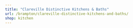 ```yaml
---
title: "Clareville Distinctive Kitchens & Baths"
url: /brampton/clareville-distinctive-kitchens-and-baths/
shop: kitchen
---
```

